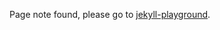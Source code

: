 ---
---
Page note found, please go to [jekyll-playground](https://bigdata-mindstorms.github.io/jekyll-playground/).
